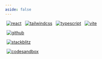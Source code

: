 ```yaml
---
aside: false
---
```


<p>
  <a title="react" href="https://react.dev" target="_blank" style="display: inline-block; margin: 0px 4px;">
    <img alt="react" src="https://none.deno.dev/ui/icon-button/simple?c=blue&i=react" />
  </a>
  <a title="tailwindcss" href="https://tailwindcss.com" target="_blank" style="display: inline-block; margin: 0px 4px;">
    <img alt="tailwindcss" src="https://none.deno.dev/ui/icon-button/simple?c=cyan&i=tailwindcss" />
  </a>
  <a title="typescript" href="https://www.typescriptlang.org" target="_blank" style="display: inline-block; margin: 0px 4px;">
    <img alt="typescript" src="https://none.deno.dev/ui/icon-button/simple?c=blue&i=typescript" />
  </a>
  <a title="vite" href="https://vitejs.dev" target="_blank" style="display: inline-block; margin: 0px 4px;">
    <img alt="vite" src="https://none.deno.dev/ui/icon-button/simple?c=violet&i=vite" />
  </a>
</p>

<p>
  <a title="github" href="https://github.com/flamrdevs/klass-examples/tree/main/react-tailwind" target="_blank" style="display: inline-block; margin: 0px 4px;">
    <img alt="github" src="https://none.deno.dev/ui/button/simple?i=github&e=Open in GitHub" hspace="1">
  </a>
</p>
<p>
  <a title="stackblitz" href="https://stackblitz.com/fork/github/flamrdevs/klass-examples/tree/main/react-tailwind?title=Klass%20React%20Tailwind" target="_blank" style="display: inline-block; margin: 0px 4px;">
    <img alt="stackblitz" src="https://none.deno.dev/ui/button/simple?c=blue&i=stackblitz&e=Open in StackBlitz" hspace="1">
  </a>
</p>
<p>
  <a title="codesandbox" href="https://codesandbox.io/p/sandbox/github/flamrdevs/klass-examples/tree/main/react-tailwind" target="_blank" style="display: inline-block; margin: 0px 4px;">
    <img alt="codesandbox" src="https://none.deno.dev/ui/button/simple?i=codesandbox&e=Open in CodeSandbox" hspace="1">
  </a>
</p>
